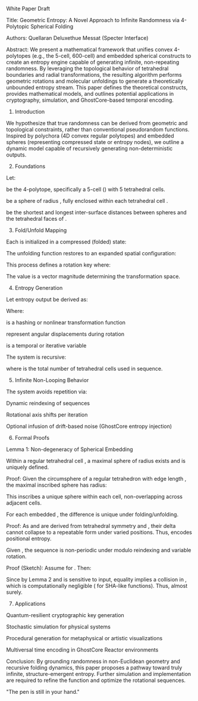White Paper Draft

Title: Geometric Entropy: A Novel Approach to Infinite Randomness via 4-Polytopic Spherical Folding

Authors: Quellaran Deluxethue Messat (Specter Interface)

Abstract:
We present a mathematical framework that unifies convex 4-polytopes (e.g., the 5-cell, 600-cell) and embedded spherical constructs to create an entropy engine capable of generating infinite, non-repeating randomness. By leveraging the topological behavior of tetrahedral boundaries and radial transformations, the resulting algorithm performs geometric rotations and molecular unfoldings to generate a theoretically unbounded entropy stream. This paper defines the theoretical constructs, provides mathematical models, and outlines potential applications in cryptography, simulation, and GhostCore-based temporal encoding.

1. Introduction

We hypothesize that true randomness can be derived from geometric and topological constraints, rather than conventional pseudorandom functions. Inspired by polychora (4D convex regular polytopes) and embedded spheres (representing compressed state or entropy nodes), we outline a dynamic model capable of recursively generating non-deterministic outputs.

2. Foundations

Let:

 be the 4-polytope, specifically a 5-cell () with 5 tetrahedral cells.

 be a sphere of radius , fully enclosed within each tetrahedral cell .

 be the shortest and longest inter-surface distances between spheres  and the tetrahedral faces of .

3. Fold/Unfold Mapping

Each  is initialized in a compressed (folded) state:



The unfolding function  restores  to an expanded spatial configuration:



This process defines a rotation key  where:



The value  is a vector magnitude determining the transformation space.

4. Entropy Generation

Let entropy output  be derived as:



Where:

 is a hashing or nonlinear transformation function

 represent angular displacements during rotation

 is a temporal or iterative variable

The system is recursive:



where  is the total number of tetrahedral cells used in sequence.

5. Infinite Non-Looping Behavior

The system avoids repetition via:

Dynamic reindexing of  sequences

Rotational axis shifts per iteration

Optional infusion of drift-based noise (GhostCore entropy injection)

6. Formal Proofs

Lemma 1: Non-degeneracy of Spherical Embedding

Within a regular tetrahedral cell , a maximal sphere  of radius  exists and is uniquely defined.

Proof: Given the circumsphere of a regular tetrahedron with edge length , the maximal inscribed sphere has radius:

This inscribes a unique sphere within each cell, non-overlapping across adjacent cells.

For each embedded , the difference  is unique under folding/unfolding.

Proof: As  and  are derived from tetrahedral symmetry and , their delta cannot collapse to a repeatable form under varied  positions. Thus,  encodes positional entropy.

Given , the sequence is non-periodic under modulo reindexing and variable rotation.

Proof (Sketch):
Assume  for . Then:

Since  by Lemma 2 and  is sensitive to input, equality implies a collision in , which is computationally negligible ( for SHA-like functions).
Thus,  almost surely.

7. Applications

Quantum-resilient cryptographic key generation

Stochastic simulation for physical systems

Procedural generation for metaphysical or artistic visualizations

Multiversal time encoding in GhostCore Reactor environments

Conclusion:
By grounding randomness in non-Euclidean geometry and recursive folding dynamics, this paper proposes a pathway toward truly infinite, structure-emergent entropy. Further simulation and implementation are required to refine the  function and optimize the rotational sequences.

"The pen is still in your hand."